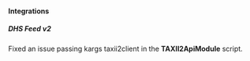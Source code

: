 
#### Integrations

##### DHS Feed v2

Fixed an issue passing kargs taxii2client in the **TAXII2ApiModule** script.
